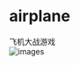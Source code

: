 # airplane
飞机大战游戏 <br>
![images](https://github.com/mengnn/images_library/blob/master/airplane/airplane.png)
